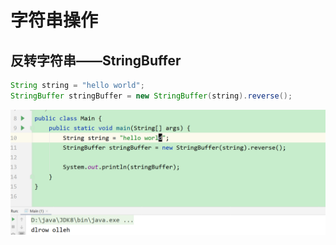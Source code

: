 # 字符串操作

## 反转字符串——StringBuffer

```java
String string = "hello world";
StringBuffer stringBuffer = new StringBuffer(string).reverse();
```



![image-20200728134645981](img/image-20200728134645981.png)